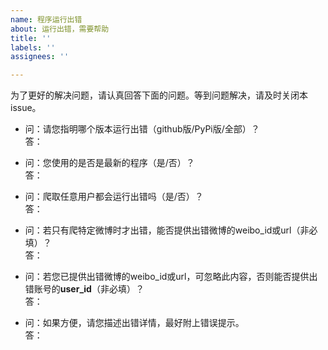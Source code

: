 ```yaml
---
name: 程序运行出错
about: 运行出错，需要帮助
title: ''
labels: ''
assignees: ''

---
```


为了更好的解决问题，请认真回答下面的问题。等到问题解决，请及时关闭本issue。<br>

- 问：请您指明哪个版本运行出错（github版/PyPi版/全部）？<br>
答：

- 问：您使用的是否是最新的程序（是/否）？<br>
答：

- 问：爬取任意用户都会运行出错吗（是/否）？<br>
答：

- 问：若只有爬特定微博时才出错，能否提供出错微博的weibo_id或url（非必填）？<br>
答：

- 问：若您已提供出错微博的weibo_id或url，可忽略此内容，否则能否提供出错账号的**user_id**（非必填）？<br>
答：

- 问：如果方便，请您描述出错详情，最好附上错误提示。<br>
答：
